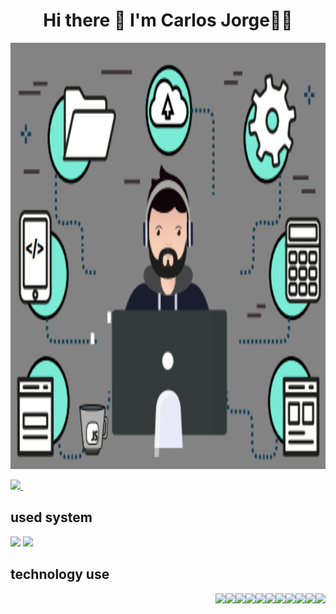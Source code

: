  
 <h1 align='center'>
  Hi there 👋 I'm Carlos Jorge👨‍💻
</h1>
 
 
 
 
 <p align="center">
 <img width="979" height="682" src="assets/foto.png">
                                                  
  </p>



 <a href="https://instagram.com/carlosdev_">
    <img src="https://img.shields.io/badge/instagram-%23E4405F.svg?&style=for-the-badge&logo=instagram&logoColor=white" />        
  </a>&nbsp;&nbsp;

 
## used system ##
 
  <img src="https://camo.githubusercontent.com/e2b07e8d61b9624528d7cb65c9d3bd33a8c9ac84a166dae00c2cefe87dad37f7/68747470733a2f2f696d672e736869656c64732e696f2f62616467652f2d6c696e75782d3737323935333f7374796c653d666f722d7468652d6261646765266c6f676f3d6c696e7578" />   <img src="https://img.shields.io/badge/windows-%230078D6.svg?&style=for-the-badge&logo=windows&logoColor=white" />
 
 
 


## technology use ##
<img align="right" src="https://img.shields.io/badge/-HTML5-E34F26?style=flat-square&logo=html5&logoColor=white" />
<img align="right" src="https://img.shields.io/badge/-CSS3-1572B6?style=flat-square&logo=css3" />
<img align="right" src="https://img.shields.io/badge/-Bootstrap-563D7C?style=flat-square&logo=bootstrap" />
<img align="right" src="https://img.shields.io/badge/-JavaScript-black?style=flat-square&logo=javascript" />
<img align="right" src="https://img.shields.io/badge/-Nodejs-black?style=flat-square&logo=Node.js" />
<img align="right" src="https://img.shields.io/badge/-React-black?style=flat-square&logo=react" />
<img align="right" src="https://img.shields.io/badge/-TypeScript-007ACC?style=flat-square&logo=typescript" />
<img align="right" src="https://img.shields.io/badge/-MongoDB-black?style=flat-square&logo=mongodb" />
<img align="right" src="https://img.shields.io/badge/-MySQL-black?style=flat-square&logo=mysql" />
<img align="right" src="https://img.shields.io/badge/-Git-black?style=flat-square&logo=git" />
<img align="right" src="https://img.shields.io/badge/-GitHub-181717?style=flat-square&logo=github" />
